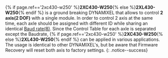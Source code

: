 {% if page.ref=='2xc430-w250' %}**2XC430-W250**{% else %}**2XL430-W250**{% endif %} is a ground breaking DYNAMIXEL that allows to control **2 axis(2 DOF)** with a single module. In order to control 2 axis at the same time, each axle should be assigned with different ID while sharing an identical [Baud rate(8)](#baud-rate). Since the Control Table for each axle is separated except the Baudrate, {% if page.ref=='2xc430-w250' %}**2XC430-W250**{% else %}**2XL430-W250**{% endif %} can be applied in various applications.  
The usage is identical to other DYNAMIXEL's, but be aware that Firmware Recovery will reset both axis to factory settings.
{: .notice--success}
